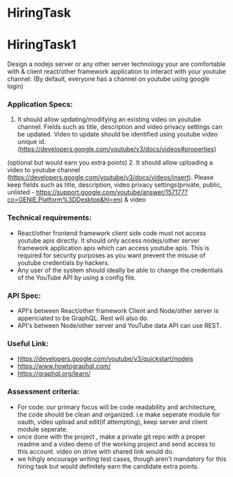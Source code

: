 # HiringTask
# HiringTask1
Design a nodejs server or any other server technology your are comfortable with & client react/other framework application to interact with your youtube channel: (By default, everyone has a channel on youtube using google login) 


### Application Specs: 
1. It should allow updating/modifying an existing video on youtube channel. Fields such as title, description and video privacy settings can be updated. Video to update should be identified using youtube video unique id. (https://developers.google.com/youtube/v3/docs/videos#properties)

(optional but would earn you extra points)
2. It should allow uploading a video to youtube channel (https://developers.google.com/youtube/v3/docs/videos/insert). Please keep fields such as title, description, video privacy settings(private, public, unlisted - https://support.google.com/youtube/answer/157177?co=GENIE.Platform%3DDesktop&hl=en) & video 


### Technical requirements: 
* React/other frontend framework client side code must not access youtube apis directly. It should only access nodejs/other server framework application apis which can access youtube apis. This is required for security purposes as you want prevent the misuse of youtube credentials by hackers.
* Any user of the system should ideally be able to change the credentials of the YouTube API by using a config file. 

### API Spec: 
* API's between React/other framework Client and Node/other server is appericiated to be GraphQL. Rest will also do. 
* API's between Node/other server and YouTube data API can use REST. 
 
### Useful Link: 
* https://developers.google.com/youtube/v3/quickstart/nodejs
* https://www.howtographql.com/
* https://graphql.org/learn/

### Assessment criteria:
* For code: our primary focus will be code readability and architecture, the code should be clean and organized. i.e make seperate module for oauth, video upload and edit(if attempting), keep server and client module seperate.
* once done with the project , make a private git repo with a proper readme and a video demo of the working project and send access to this account. video on drive with shared link would do.
* we hihgly encourage writing test cases, though aren't mandatory for this hiring task but would definitely earn the candidate extra points.

